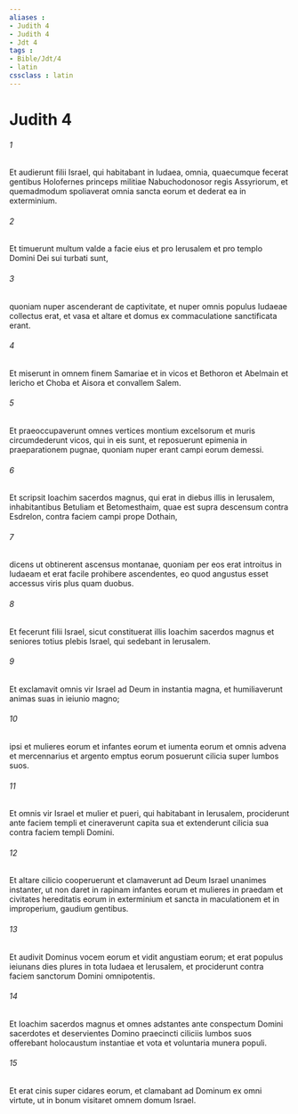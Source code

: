 ```yaml
---
aliases : 
- Judith 4
- Judith 4
- Jdt 4
tags : 
- Bible/Jdt/4
- latin
cssclass : latin
---
```


# Judith 4

###### 1
Et audierunt filii Israel, qui habitabant in Iudaea, omnia, quaecumque fecerat gentibus Holofernes princeps militiae Nabuchodonosor regis Assyriorum, et quemadmodum spoliaverat omnia sancta eorum et dederat ea in exterminium. 
###### 2
Et timuerunt multum valde a facie eius et pro Ierusalem et pro templo Domini Dei sui turbati sunt, 
###### 3
quoniam nuper ascenderant de captivitate, et nuper omnis populus Iudaeae collectus erat, et vasa et altare et domus ex commaculatione sanctificata erant. 
###### 4
Et miserunt in omnem finem Samariae et in vicos et Bethoron et Abelmain et Iericho et Choba et Aisora et convallem Salem. 
###### 5
Et praeoccupaverunt omnes vertices montium excelsorum et muris circumdederunt vicos, qui in eis sunt, et reposuerunt epimenia in praeparationem pugnae, quoniam nuper erant campi eorum demessi. 
###### 6
Et scripsit Ioachim sacerdos magnus, qui erat in diebus illis in Ierusalem, inhabitantibus Betuliam et Betomesthaim, quae est supra descensum contra Esdrelon, contra faciem campi prope Dothain, 
###### 7
dicens ut obtinerent ascensus montanae, quoniam per eos erat introitus in Iudaeam et erat facile prohibere ascendentes, eo quod angustus esset accessus viris plus quam duobus. 
###### 8
Et fecerunt filii Israel, sicut constituerat illis Ioachim sacerdos magnus et seniores totius plebis Israel, qui sedebant in Ierusalem. 
###### 9
Et exclamavit omnis vir Israel ad Deum in instantia magna, et humiliaverunt animas suas in ieiunio magno; 
###### 10
ipsi et mulieres eorum et infantes eorum et iumenta eorum et omnis advena et mercennarius et argento emptus eorum posuerunt cilicia super lumbos suos. 
###### 11
Et omnis vir Israel et mulier et pueri, qui habitabant in Ierusalem, prociderunt ante faciem templi et cineraverunt capita sua et extenderunt cilicia sua contra faciem templi Domini. 
###### 12
Et altare cilicio cooperuerunt et clamaverunt ad Deum Israel unanimes instanter, ut non daret in rapinam infantes eorum et mulieres in praedam et civitates hereditatis eorum in exterminium et sancta in maculationem et in improperium, gaudium gentibus. 
###### 13
Et audivit Dominus vocem eorum et vidit angustiam eorum; et erat populus ieiunans dies plures in tota Iudaea et Ierusalem, et prociderunt contra faciem sanctorum Domini omnipotentis. 
###### 14
Et Ioachim sacerdos magnus et omnes adstantes ante conspectum Domini sacerdotes et deservientes Domino praecincti ciliciis lumbos suos offerebant holocaustum instantiae et vota et voluntaria munera populi. 
###### 15
Et erat cinis super cidares eorum, et clamabant ad Dominum ex omni virtute, ut in bonum visitaret omnem domum Israel.
